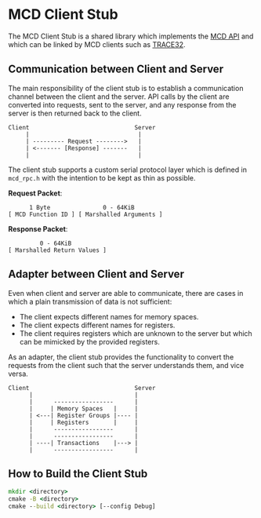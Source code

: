 # MCD Client Stub

The MCD Client Stub is a shared library which implements the [MCD API](https://www.lauterbach.com/products/software/debugger-for-simulators/mcd-api)
and which can be linked by MCD clients such as [TRACE32](https://www.lauterbach.com/products/software/debugger-for-simulators).

## Communication between Client and Server

The main responsibility of the client stub is to establish a communication channel between the client and the server.
API calls by the client are converted into requests, sent to the server, and any response from the server is then returned back to the client.

```text
Client                              Server
     |                               |
     | --------- Request -------->   |
     | <------- [Response] -------   |
     |                               |
```

The client stub supports a custom serial protocol layer which is defined in `mcd_rpc.h` with the intention to be kept as thin as possible.

**Request Packet**:

```text
      1 Byte               0 - 64KiB
[ MCD Function ID ] [ Marshalled Arguments ]
```

**Response Packet**:

```text
         0 - 64KiB
[ Marshalled Return Values ]
```

## Adapter between Client and Server

Even when client and server are able to communicate, there are cases in which a plain transmission of data is not sufficient:

- The client expects different names for memory spaces.
- The client expects different names for registers.
- The client requires registers which are unknown to the server but which can be mimicked by the provided registers.

As an adapter, the client stub provides the functionality to convert the requests from the client such that the server understands them, and vice versa.

```text
Client                              Server
      |                             |
      |      -----------------      |
      |     | Memory Spaces   |     |
      | <---| Register Groups |---- |
      |     | Registers       |     |
      |      -----------------      |
      |      -----------------      |
      | ----| Transactions    |---> |
      |      -----------------      |
 ```

## How to Build the Client Stub

```cmd
mkdir <directory>
cmake -B <directory>
cmake --build <directory> [--config Debug]
```
